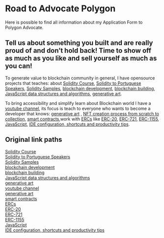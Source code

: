 # Road to Advocate Polygon
Here is possible to find all information about my Application Form to Polygon Advocate. 

## Tell us about something you built and are really proud of and don’t hold back! Time to show off as much as you like and sell yourself as much as you can!

To generate value to blockchain community in general, I have opensource projects that teaches: about [Solidity Course](https://github.com/juancolchete/SolidityCourse), [Solidity to Portuguese Speakers](https://github.com/juancolchete/BlockchainBR), [Solidity Samples](https://github.com/juancolchete/SoliditySamples), [blockchain development](https://github.com/juancolchete/BlockchainDeveloper), [blockchain building](https://github.com/juancolchete/BlockchainBuilder), [JavaScript data structures and algorithms](https://github.com/juancolchete/javascriptADS), [generative art](https://github.com/juancolchete/furnitureDegen).     

To bring accessibility and simplify learn about Blockchain world I have a [youtube channel](https://www.youtube.com/channel/UCgZB7eGBo6sKBwRfSzCQoJg), its focus is teach to everyone who wants to become a developer that knows: [generative art](https://www.youtube.com/playlist?list=PLbWtSW17vSe7XZpm6YCYlVk929Jvd4M96&index=1) , [NFT creation process from scratch to collection](https://www.youtube.com/playlist?list=PLbWtSW17vSe7cOVhuc60dtL49ZTdnUapp), [smart contracts](https://www.youtube.com/playlist?list=PLbWtSW17vSe7C6bKGt7_4nyhFkCEIOKQ1),work with [ERCs](https://www.youtube.com/playlist?list=PLbWtSW17vSe5fAdak7U1eo7nh2uFpyCZW) like [ERC-20](https://www.youtube.com/watch?v=ok47yukGLYQ&list=PLbWtSW17vSe5fAdak7U1eo7nh2uFpyCZW&index=1), [ERC-721](https://www.youtube.com/watch?v=5vkvKFDlZDk&list=PLbWtSW17vSe5fAdak7U1eo7nh2uFpyCZW&index=3), [ERC-1155](https://www.youtube.com/watch?v=YgdY1SH1yXs&list=PLbWtSW17vSe5fAdak7U1eo7nh2uFpyCZW&index=5), [JavaScript](https://www.youtube.com/playlist?list=PLbWtSW17vSe4ppzFhcxBJutuOQ-F8hJDh), [IDE configuration, shortcuts and productivity tips](https://www.youtube.com/playlist?list=PLbWtSW17vSe5cA8y2BVpGKxZIbqCEZoYP).

## Original link paths
[Solidity Course](https://github.com/juancolchete/SolidityCourse)  
[Solidity to Portuguese Speakers](https://github.com/juancolchete/BlockchainBR)  
[Solidity Samples](https://github.com/juancolchete/SoliditySamples)  
[blockchain development](https://github.com/juancolchete/BlockchainDeveloper)  
[blockchain building](https://github.com/juancolchete/BlockchainBuilder)  
[JavaScript data structures and algorithms](https://github.com/juancolchete/javascriptADS)  
[generative art](https://github.com/juancolchete/furnitureDegen)  
[youtube channel](https://www.youtube.com/channel/UCgZB7eGBo6sKBwRfSzCQoJg)  
[generative art](https://www.youtube.com/playlist?list=PLbWtSW17vSe7XZpm6YCYlVk929Jvd4M96&index=1)  
[smart contracts](https://www.youtube.com/playlist?list=PLbWtSW17vSe7C6bKGt7_4nyhFkCEIOKQ1)  
[ERCs](https://www.youtube.com/playlist?list=PLbWtSW17vSe5fAdak7U1eo7nh2uFpyCZW)  
[ERC-20](https://www.youtube.com/watch?v=ok47yukGLYQ&list=PLbWtSW17vSe5fAdak7U1eo7nh2uFpyCZW&index=1)  
[ERC-721](https://www.youtube.com/watch?v=5vkvKFDlZDk&list=PLbWtSW17vSe5fAdak7U1eo7nh2uFpyCZW&index=3)  
[ERC-1155](https://www.youtube.com/watch?v=YgdY1SH1yXs&list=PLbWtSW17vSe5fAdak7U1eo7nh2uFpyCZW&index=5)  
[JavaScript](https://www.youtube.com/playlist?list=PLbWtSW17vSe4ppzFhcxBJutuOQ-F8hJDh)  
[IDE configuration, shortcuts and productivity tips](https://www.youtube.com/playlist?list=PLbWtSW17vSe5cA8y2BVpGKxZIbqCEZoYP)  

